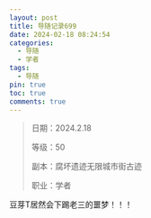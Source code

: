 ```yaml
---
layout: post
title: 导随记录699
date: 2024-02-18 08:24:54
categories:
  - 导随
  - 学者
tags:
  - 导随
pin: true
toc: true
comments: true
---
```

> 日期：2024.2.18
>
> 等级：50
>
> 副本：腐坏遗迹无限城市街古迹
>
> 职业：学者

豆芽T居然会下踢老三的噩梦！！！